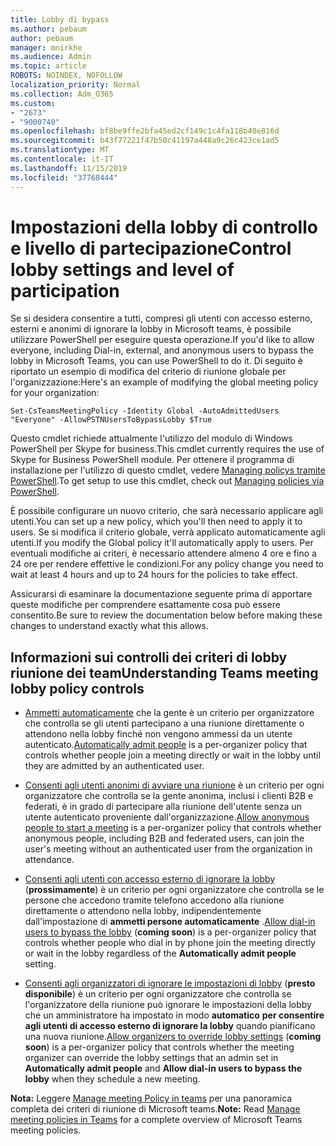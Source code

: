 ```yaml
---
title: Lobby di bypass
ms.author: pebaum
author: pebaum
manager: mnirkhe
ms.audience: Admin
ms.topic: article
ROBOTS: NOINDEX, NOFOLLOW
localization_priority: Normal
ms.collection: Adm_O365
ms.custom:
- "2673"
- "9000740"
ms.openlocfilehash: bf8be9ffe2bfa45ed2cf149c1c4fa118b40e816d
ms.sourcegitcommit: b43f77221f47b50c41197a448a9c26c423ce1ad5
ms.translationtype: MT
ms.contentlocale: it-IT
ms.lasthandoff: 11/15/2019
ms.locfileid: "37768444"
---
```

# <a name="control-lobby-settings-and-level-of-participation"></a><span data-ttu-id="51fb7-102">Impostazioni della lobby di controllo e livello di partecipazione</span><span class="sxs-lookup"><span data-stu-id="51fb7-102">Control lobby settings and level of participation</span></span>

<span data-ttu-id="51fb7-103">Se si desidera consentire a tutti, compresi gli utenti con accesso esterno, esterni e anonimi di ignorare la lobby in Microsoft teams, è possibile utilizzare PowerShell per eseguire questa operazione.</span><span class="sxs-lookup"><span data-stu-id="51fb7-103">If you'd like to allow everyone, including Dial-in, external, and anonymous users to bypass the lobby in Microsoft Teams, you can use PowerShell to do it.</span></span> <span data-ttu-id="51fb7-104">Di seguito è riportato un esempio di modifica del criterio di riunione globale per l'organizzazione:</span><span class="sxs-lookup"><span data-stu-id="51fb7-104">Here's an example of modifying the global meeting policy for your organization:</span></span>

`Set-CsTeamsMeetingPolicy -Identity Global -AutoAdmittedUsers "Everyone" -AllowPSTNUsersToBypassLobby $True`

<span data-ttu-id="51fb7-105">Questo cmdlet richiede attualmente l'utilizzo del modulo di Windows PowerShell per Skype for business.</span><span class="sxs-lookup"><span data-stu-id="51fb7-105">This cmdlet currently requires the use of Skype for Business PowerShell module.</span></span> <span data-ttu-id="51fb7-106">Per ottenere il programma di installazione per l'utilizzo di questo cmdlet, vedere [Managing policys tramite PowerShell](https://docs.microsoft.com/en-us/microsoftteams/teams-powershell-overview#managing-policies-via-powershell).</span><span class="sxs-lookup"><span data-stu-id="51fb7-106">To get setup to use this cmdlet, check out [Managing policies via PowerShell](https://docs.microsoft.com/en-us/microsoftteams/teams-powershell-overview#managing-policies-via-powershell).</span></span>

<span data-ttu-id="51fb7-107">È possibile configurare un nuovo criterio, che sarà necessario applicare agli utenti.</span><span class="sxs-lookup"><span data-stu-id="51fb7-107">You can set up a new policy, which you'll then need to apply it to users.</span></span> <span data-ttu-id="51fb7-108">Se si modifica il criterio globale, verrà applicato automaticamente agli utenti.</span><span class="sxs-lookup"><span data-stu-id="51fb7-108">If you modify the Global policy it'll automatically apply to users.</span></span> <span data-ttu-id="51fb7-109">Per eventuali modifiche ai criteri, è necessario attendere almeno 4 ore e fino a 24 ore per rendere effettive le condizioni.</span><span class="sxs-lookup"><span data-stu-id="51fb7-109">For any policy change you need to wait at least 4 hours and up to 24 hours for the policies to take effect.</span></span>

<span data-ttu-id="51fb7-110">Assicurarsi di esaminare la documentazione seguente prima di apportare queste modifiche per comprendere esattamente cosa può essere consentito.</span><span class="sxs-lookup"><span data-stu-id="51fb7-110">Be sure to review the documentation below before making these changes to understand exactly what this allows.</span></span>

## <a name="understanding-teams-meeting-lobby-policy-controls"></a><span data-ttu-id="51fb7-111">Informazioni sui controlli dei criteri di lobby riunione dei team</span><span class="sxs-lookup"><span data-stu-id="51fb7-111">Understanding Teams meeting lobby policy controls</span></span>

- <span data-ttu-id="51fb7-112">[Ammetti automaticamente](https://docs.microsoft.com/microsoftteams/meeting-policies-in-teams#automatically-admit-people) che la gente è un criterio per organizzatore che controlla se gli utenti partecipano a una riunione direttamente o attendono nella lobby finché non vengono ammessi da un utente autenticato.</span><span class="sxs-lookup"><span data-stu-id="51fb7-112">[Automatically admit people](https://docs.microsoft.com/microsoftteams/meeting-policies-in-teams#automatically-admit-people) is a per-organizer policy that controls whether people join a meeting directly or wait in the lobby until they are admitted by an authenticated user.</span></span>

- <span data-ttu-id="51fb7-113">[Consenti agli utenti anonimi di avviare una riunione](https://docs.microsoft.com/microsoftteams/meeting-policies-in-teams#allow-anonymous-people-to-start-a-meeting) è un criterio per ogni organizzatore che controlla se la gente anonima, inclusi i clienti B2B e federati, è in grado di partecipare alla riunione dell'utente senza un utente autenticato proveniente dall'organizzazione.</span><span class="sxs-lookup"><span data-stu-id="51fb7-113">[Allow anonymous people to start a meeting](https://docs.microsoft.com/microsoftteams/meeting-policies-in-teams#allow-anonymous-people-to-start-a-meeting) is a per-organizer policy that controls whether anonymous people, including B2B and federated users, can join the user's meeting without an authenticated user from the organization in attendance.</span></span>

- <span data-ttu-id="51fb7-114">[Consenti agli utenti con accesso esterno di ignorare la lobby](https://docs.microsoft.com/en-us/microsoftteams/meeting-policies-in-teams#allow-dial-in-users-to-bypass-the-lobby-coming-soon) (**prossimamente**) è un criterio per ogni organizzatore che controlla se le persone che accedono tramite telefono accedono alla riunione direttamente o attendono nella lobby, indipendentemente dall'impostazione di **ammetti persone automaticamente** .</span><span class="sxs-lookup"><span data-stu-id="51fb7-114">[Allow dial-in users to bypass the lobby](https://docs.microsoft.com/en-us/microsoftteams/meeting-policies-in-teams#allow-dial-in-users-to-bypass-the-lobby-coming-soon) (**coming soon**) is a per-organizer policy that controls whether people who dial in by phone join the meeting directly or wait in the lobby regardless of the **Automatically admit people** setting.</span></span>

- <span data-ttu-id="51fb7-115">[Consenti agli organizzatori di ignorare le impostazioni di lobby](https://docs.microsoft.com/microsoftteams/meeting-policies-in-teams#allow-organizers-to-override-lobby-settings-coming-soon) (**presto disponibile**) è un criterio per ogni organizzatore che controlla se l'organizzatore della riunione può ignorare le impostazioni della lobby che un amministratore ha impostato in modo **automatico** **per consentire agli utenti di accesso esterno di ignorare la lobby** quando pianificano una nuova riunione.</span><span class="sxs-lookup"><span data-stu-id="51fb7-115">[Allow organizers to override lobby settings](https://docs.microsoft.com/microsoftteams/meeting-policies-in-teams#allow-organizers-to-override-lobby-settings-coming-soon) (**coming soon**) is a per-organizer policy that controls whether the meeting organizer can override the lobby settings that an admin set in **Automatically admit people** and **Allow dial-in users to bypass the lobby** when they schedule a new meeting.</span></span>

<span data-ttu-id="51fb7-116">**Nota:** Leggere [Manage meeting Policy in teams](https://docs.microsoft.com/en-us/microsoftteams/meeting-policies-in-teams) per una panoramica completa dei criteri di riunione di Microsoft teams.</span><span class="sxs-lookup"><span data-stu-id="51fb7-116">**Note:** Read [Manage meeting policies in Teams](https://docs.microsoft.com/en-us/microsoftteams/meeting-policies-in-teams) for a complete overview of Microsoft Teams meeting policies.</span></span>
